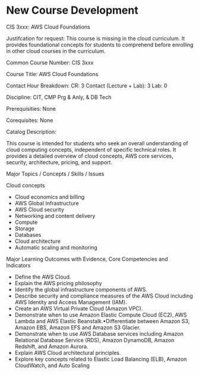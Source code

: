 # New Course Development

CIS 3xxx: AWS Cloud Foundations

Justifcation for request: This course is missing in the cloud curriculum. It provides foundational concepts for students to comprehend before enrolling in other cloud courses in the curriculum.


Common Course Number: CIS 3xxx

Course Title: AWS Cloud Foundations

Contact Hour Breakdown: CR: 3 Contact (Lecture + Lab): 3 Lab: 0

Discipline: CIT, CMP Prg & Anly, & DB Tech

Prerequisities: None

Corequisites: None

Catalog Description:

This course is intended for students who seek an overall understanding of cloud
computing concepts, independent of specific technical roles. It provides a detailed overview of cloud
concepts, AWS core services, security, architecture, pricing, and support.


Major Topics / Concepts / Skills / Issues

Cloud concepts
* Cloud economics and billing
* AWS Global Infrastructure
* AWS Cloud security
* Networking and content delivery
* Compute
* Storage
* Databases
* Cloud architecture
* Automatic scaling and monitoring

Major Learning Outcomes with Evidence, Core Competencies and Indicators


* Define the AWS Cloud.
* Explain the AWS pricing philosophy 
* Identify the global infrastructure components of AWS.
* Describe security and compliance measures of the AWS Cloud including AWS Identity and Access Management (IAM).
* Create an AWS Virtual Private Cloud (Amazon VPC).
* Demonstrate when to use Amazon Elastic Compute Cloud (EC2), AWS Lambda and AWS Elastic Beanstalk.•Differentiate between Amazon S3, Amazon EBS, Amazon EFS and Amazon S3 Glacier.
* Demonstrate when to use AWS Database services including Amazon Relational Database Service (RDS), Amazon DynamoDB, Amazon Redshift, and Amazon Aurora.
* Explain AWS Cloud architectural principles.
* Explore key concepts related to Elastic Load Balancing (ELB), Amazon CloudWatch, and Auto Scaling
